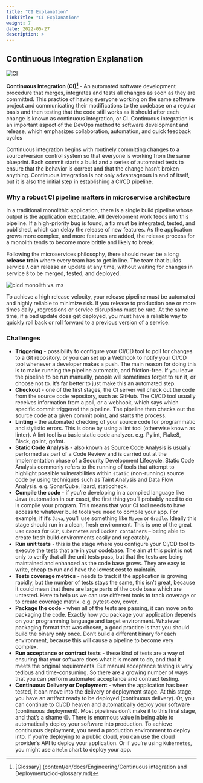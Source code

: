 ```yaml
---
title: "CI Explanation"
linkTitle: "CI Explanation"
weight: 7
date: 2022-05-27
description: >  
---
```

## Continuous Integration Explanation
![CI](/images/en/docs/Engineering/cicd/ci.png)

**Continuous Integration (CI)[^1]** - An automated software development procedure that merges, integrates and tests all changes as soon as they are committed. This practice of having everyone working on the same software project and communicating their modifications to the codebase on a regular basis and then testing that the code still works as it should after each change is known as continuous integration, or CI. Continuous integration is an important aspect of the DevOps method to software development and release, which emphasizes collaboration, automation, and quick feedback cycles

Continuous integration begins with routinely committing changes to a source/version control system so that everyone is working from the same blueprint. Each commit starts a build and a series of automated tests to ensure that the behavior is correct and that the change hasn’t broken anything. Continuous integration is not only advantageous in and of itself, but it is also the initial step in establishing a CI/CD pipeline.

### Why a robust CI pipeline matters in microservice architecture

In a traditional monolithic application, there is a single build pipeline whose output is the application executable. All development work feeds into this pipeline. If a high-priority bug is found, a fix must be integrated, tested, and published, which can delay the release of new features. As the application grows more complex, and more features are added, the release process for a monolith tends to become more brittle and likely to break.

Following the microservices philosophy, there should never be a long **release train** where every team has to get in line. The team that builds service `A` can release an update at any time, without waiting for changes in service `B` to be merged, tested, and deployed.

![cicd monolith vs. ms](/images/en/docs/Engineering/cicd/cicd-monolith-ms.png)

To achieve a high release velocity, your release pipeline must be automated and highly reliable to minimize risk. If you release to production one or more times daily , regressions or service disruptions must be rare. At the same time, if a bad update does get deployed, you must have a reliable way to quickly roll back or roll forward to a previous version of a service.

### Challenges

- **Triggering** - possibility to configure your CI/CD tool to poll for changes to a Git repository, or you can set up a Webhook to notify your CI/CD tool whenever a developer makes a push. The main reason for doing this is to make running the pipeline automatic, and friction-free.
If you leave the pipeline to be run manually, people will sometimes forget to run it, or choose not to. It’s far better to just make this an automated step.
- **Сheckout** - one of the first stages, the CI server will check out the code from the source code repository, such as GitHub. The CI/CD tool usually receives information from a poll, or a webhook, which says which specific commit triggered the pipeline. The pipeline then checks out the source code at a given commit point, and starts the process.
- **Linting** - the automated checking of your source code for programmatic and stylistic errors. This is done by using a lint tool (otherwise known as linter). A lint tool is a basic static code analyzer. e.g. Pylint, Flake8, Black, golint, gofmt. 
- **Static Code Analysis** - also known as Source Code Analysis is usually performed as part of a Code Review and is carried out at the Implementation phase of a Security Development Lifecycle. Static Code Analysis commonly refers to the running of tools that attempt to highlight possible vulnerabilities within `static` (non-running) source code by using techniques such as Taint Analysis and Data Flow Analysis. e.g. SonarQube, lizard, staticcheck.
- **Compile the code** - if you’re developing in a compiled language like Java (automation in our case), the first thing you’ll probably need to do is compile your program. This means that your CI tool needs to have access to whatever build tools you need to compile your app. For example, if it’s `Java`, you’ll use something like `Maven` or `Gradle`. Ideally this stage should run in a clean, fresh environment. This is one of the great use cases for `GCP`, `Kubernetes` and `Docker containers` – being able to create fresh build environments easily and repeatably.
- **Run unit tests** - this is the stage where you configure your CI/CD tool to execute the tests that are in your codebase. The aim at this point is not only to verify that all the unit tests pass, but that the tests are being maintained and enhanced as the code base grows. They are easy to write, cheap to run and have the lowest cost to maintain.
- **Tests coverage metrics** - needs to track if the application is growing rapidly, but the number of tests stays the same, this isn’t great, because it could mean that there are large parts of the code base which are untested. Here to help us we can use different tools to track coverage or to create coverage matrix. e.g. pytest-cov, cover.
- **Package the code** - when all of the tests are passing, it can move on to packaging the code. Exactly how you package your application depends on your programming language and target environment. Whatever packaging format that was chosen, a good practice is that you should build the binary only once. Don’t build a different binary for each environment, because this will cause a pipeline to become very complex.
- **Run acceptance or contract tests** - these kind of tests are a way of ensuring that your software does what it is meant to do, and that it meets the original requirements. But manual acceptance testing is very tedious and time-consuming. So there are a growing number of ways that you can perform automated acceptance and contract testing.
- **Continuous Delivery or Deployment** - when the application has been tested, it can move into the delivery or deployment stage. At this stage, you have an artifact ready to be deployed (continuous delivery). Or, you can continue to CI/CD heaven and automatically deploy your software (continuous deployment). Most pipelines don’t make it to this final stage, and that’s a shame 😄. There is enormous value in being able to automatically deploy your software into production. To achieve continuous deployment, you need a production environment to deploy into. If you’re deploying to a public cloud, you can use the cloud provider’s API to deploy your application. Or if you’re using `Kubernetes`, you might use a `Helm` chart to deploy your app.

[^1]: [Glossary] (content/en/docs/Engineering/Continuous integration and Deployment/cicd-glossary.md)